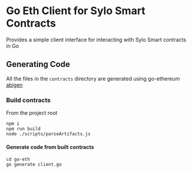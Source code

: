 # Go Eth Client for Sylo Smart Contracts

Provides a simple client interface for interacting with Sylo Smart contracts in Go

## Generating Code

All the files in the `contracts` directory are generated using go-ethereum [abigen](https://geth.ethereum.org/docs/dapp/native-bindings)

### Build contracts

From the project root
```
npm i
npm run build
node ./scripts/parseArtifacts.js

```

#### Generate code from built contracts
```
cd go-eth
go generate client.go

```